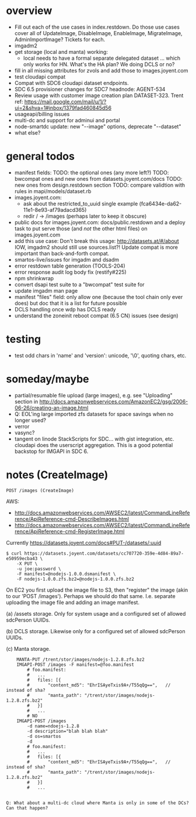 
# overview

- Fill out each of the use cases in index.restdown. Do those use cases cover
  all of UpdateImage, DisableImage, EnableImage, MigrateImage, AdminImportImage?
  Tickets for each.
- imgadm2
- get storage (local and manta) working:
    - local needs to have a formal separate delegated dataset ... which
      only works for HN. What's the HA plan? We doing DCLS or no?
- fill in all missing attributes for zvols and add those to images.joyent.com
- test cloudapi compat
- Compat with SDC6 cloudapi dataset endpoints.
- SDC 6.5 provisioner changes for SDC7 headnode: AGENT-534
- Review usage with customer image creation plan DATASET-323.
  Trent ref: https://mail.google.com/mail/u/1/?ui=2&shva=1#inbox/1379fad460845d56
- usageapi/billing issues
- multi-dc and support for adminui and portal
- node-smartdc update: new "--image" options, deprecate "--dataset"
- what else?


# general todos

- manifest fields:
    TODO: the optional ones (any more left?)
    TODO: bwcompat ones and new ones from datasets.joyent.com/docs
    TODO: new ones from design.restdown section
    TODO: compare validtion with rules in mapi/models/dataset.rb
- images.joyent.com:
    - ask about the restricted_to_uuid single example (fca6434e-da62-11e1-8e93-af79adacd365)
    - redir / -> /images (perhaps later to keep it obscure)
- public docs for images.joyent.com: docs/public.restdown and a deploy
  task to put serve those (and *not* the other html files) on
  images.joyent.com
- add this use case: Don't break this usage:
    http://datasets.at/#/about
  IOW, imgadm2 should still use sources.list?! Update compat is more important
  than back-and-forth compat.
- smartos-live/issues for imgadm and dsadm
- error restdown table generation (TOOLS-204)
- error response audit log body fix (restify#225)
- npm shrinkwrap
- convert dsapi test suite to a "bwcompat" test suite for
- update imgadm man page
- manifest "files" field: only allow one (because the tool chain only ever
  does) but doc that it is a list for future possible
- DCLS handling once wdp has DCLS ready
- understand the zoneinit reboot compat (6.5 CN) issues (see design)

# testing

- test odd chars in 'name' and 'version': unicode, '\0', quoting chars, etc.


# someday/maybe

- partial/resumable file upload (large images), e.g. see
  "Uploading" section in http://docs.amazonwebservices.com/AmazonEC2/gsg/2006-06-26/creating-an-image.html
- Q: EOL'ing large imported zfs datasets for space savings when no longer
  used?
- verror
- vasync?
- tangent on linode StackScripts for SDC... with gist integration, etc.
  cloudapi does the userscript aggregation. This is a good potential
  backstop for IMGAPI in SDC 6.




# notes (CreateImage)

`POST /images (CreateImage)`


AWS:
- http://docs.amazonwebservices.com/AWSEC2/latest/CommandLineReference/ApiReference-cmd-DescribeImages.html
- http://docs.amazonwebservices.com/AWSEC2/latest/CommandLineReference/ApiReference-cmd-RegisterImage.html


Currently <https://datasets.joyent.com/docs#PUT-/datasets/:uuid>

    $ curl https://datasets.joyent.com/datasets/cc707720-359e-4d84-89a7-e50959ecba43 \
        -X PUT \
        -u joe:password \
        -F manifest=@nodejs-1.0.0.dsmanifest \
        -F nodejs-1.0.0.zfs.bz2=@nodejs-1.0.0.zfs.bz2

On EC2 you first upload the image file to S3, then "register" the image
(akin to our 'POST /images'). Perhaps we should do that same. I.e. separate
uploading the image file and adding an image manifest.

(a) /assets storage. Only for system usage and a configured set of allowed
    sdcPerson UUIDs.

(b) DCLS storage. Likewise only for a configured set of allowed sdcPerson UUIDs.

(c) Manta storage.

        MANTA-PUT /trent/stor/images/nodejs-1.2.8.zfs.bz2
        IMGAPI-POST /images -F manifest=@foo.manifest
            # foo.manifest:
            #   ...
            #   files: [{
            #       "content_md5": "EhrISAyeTxis9A+/T55qQg==",   // instead of sha?
            #       "manta_path": "/trent/stor/images/nodejs-1.2.8.zfs.bz2"
            #   }]
            #   ...
            # NO
        IMGAPI-POST /images
            -d name=ndoejs-1.2.8
            -d description="blah blah blah"
            -d os=smartos
            -d
            # foo.manifest:
            #   ...
            #   files: [{
            #       "content_md5": "EhrISAyeTxis9A+/T55qQg==",   // instead of sha?
            #       "manta_path": "/trent/stor/images/nodejs-1.2.8.zfs.bz2"
            #   }]
            #   ...


    Q: What about a multi-dc cloud where Manta is only in some of the DCs?
    Can that happen?
